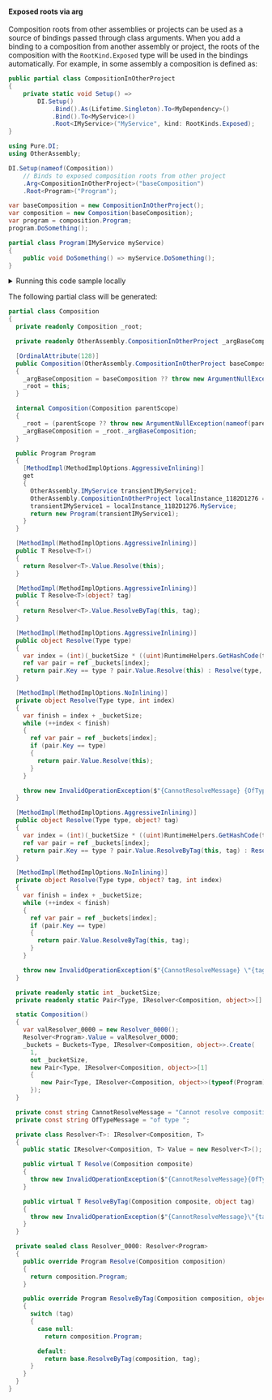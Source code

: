 #### Exposed roots via arg

Composition roots from other assemblies or projects can be used as a source of bindings passed through class arguments. When you add a binding to a composition from another assembly or project, the roots of the composition with the `RootKind.Exposed` type will be used in the bindings automatically. For example, in some assembly a composition is defined as:
```c#
public partial class CompositionInOtherProject
{
    private static void Setup() =>
        DI.Setup()
            .Bind().As(Lifetime.Singleton).To<MyDependency>()
            .Bind().To<MyService>()
            .Root<IMyService>("MyService", kind: RootKinds.Exposed);
}
```


```c#
using Pure.DI;
using OtherAssembly;

DI.Setup(nameof(Composition))
    // Binds to exposed composition roots from other project
    .Arg<CompositionInOtherProject>("baseComposition")
    .Root<Program>("Program");

var baseComposition = new CompositionInOtherProject();
var composition = new Composition(baseComposition);
var program = composition.Program;
program.DoSomething();

partial class Program(IMyService myService)
{
    public void DoSomething() => myService.DoSomething();
}
```

<details>
<summary>Running this code sample locally</summary>

- Make sure you have the [.NET SDK 9.0](https://dotnet.microsoft.com/en-us/download/dotnet/9.0) or later is installed
```bash
dotnet --list-sdk
```
- Create a net9.0 (or later) console application
```bash
dotnet new console -n Sample
```
- Add reference to NuGet package
  - [Pure.DI](https://www.nuget.org/packages/Pure.DI)
```bash
dotnet add package Pure.DI
```
- Copy the example code into the _Program.cs_ file

You are ready to run the example 🚀
```bash
dotnet run
```

</details>

The following partial class will be generated:

```c#
partial class Composition
{
  private readonly Composition _root;

  private readonly OtherAssembly.CompositionInOtherProject _argBaseComposition;

  [OrdinalAttribute(128)]
  public Composition(OtherAssembly.CompositionInOtherProject baseComposition)
  {
    _argBaseComposition = baseComposition ?? throw new ArgumentNullException(nameof(baseComposition));
    _root = this;
  }

  internal Composition(Composition parentScope)
  {
    _root = (parentScope ?? throw new ArgumentNullException(nameof(parentScope)))._root;
    _argBaseComposition = _root._argBaseComposition;
  }

  public Program Program
  {
    [MethodImpl(MethodImplOptions.AggressiveInlining)]
    get
    {
      OtherAssembly.IMyService transientIMyService1;
      OtherAssembly.CompositionInOtherProject localInstance_1182D1276 = _argBaseComposition;
      transientIMyService1 = localInstance_1182D1276.MyService;
      return new Program(transientIMyService1);
    }
  }

  [MethodImpl(MethodImplOptions.AggressiveInlining)]
  public T Resolve<T>()
  {
    return Resolver<T>.Value.Resolve(this);
  }

  [MethodImpl(MethodImplOptions.AggressiveInlining)]
  public T Resolve<T>(object? tag)
  {
    return Resolver<T>.Value.ResolveByTag(this, tag);
  }

  [MethodImpl(MethodImplOptions.AggressiveInlining)]
  public object Resolve(Type type)
  {
    var index = (int)(_bucketSize * ((uint)RuntimeHelpers.GetHashCode(type) % 1));
    ref var pair = ref _buckets[index];
    return pair.Key == type ? pair.Value.Resolve(this) : Resolve(type, index);
  }

  [MethodImpl(MethodImplOptions.NoInlining)]
  private object Resolve(Type type, int index)
  {
    var finish = index + _bucketSize;
    while (++index < finish)
    {
      ref var pair = ref _buckets[index];
      if (pair.Key == type)
      {
        return pair.Value.Resolve(this);
      }
    }

    throw new InvalidOperationException($"{CannotResolveMessage} {OfTypeMessage} {type}.");
  }

  [MethodImpl(MethodImplOptions.AggressiveInlining)]
  public object Resolve(Type type, object? tag)
  {
    var index = (int)(_bucketSize * ((uint)RuntimeHelpers.GetHashCode(type) % 1));
    ref var pair = ref _buckets[index];
    return pair.Key == type ? pair.Value.ResolveByTag(this, tag) : Resolve(type, tag, index);
  }

  [MethodImpl(MethodImplOptions.NoInlining)]
  private object Resolve(Type type, object? tag, int index)
  {
    var finish = index + _bucketSize;
    while (++index < finish)
    {
      ref var pair = ref _buckets[index];
      if (pair.Key == type)
      {
        return pair.Value.ResolveByTag(this, tag);
      }
    }

    throw new InvalidOperationException($"{CannotResolveMessage} \"{tag}\" {OfTypeMessage} {type}.");
  }

  private readonly static int _bucketSize;
  private readonly static Pair<Type, IResolver<Composition, object>>[] _buckets;

  static Composition()
  {
    var valResolver_0000 = new Resolver_0000();
    Resolver<Program>.Value = valResolver_0000;
    _buckets = Buckets<Type, IResolver<Composition, object>>.Create(
      1,
      out _bucketSize,
      new Pair<Type, IResolver<Composition, object>>[1]
      {
         new Pair<Type, IResolver<Composition, object>>(typeof(Program), valResolver_0000)
      });
  }

  private const string CannotResolveMessage = "Cannot resolve composition root ";
  private const string OfTypeMessage = "of type ";

  private class Resolver<T>: IResolver<Composition, T>
  {
    public static IResolver<Composition, T> Value = new Resolver<T>();

    public virtual T Resolve(Composition composite)
    {
      throw new InvalidOperationException($"{CannotResolveMessage}{OfTypeMessage}{typeof(T)}.");
    }

    public virtual T ResolveByTag(Composition composite, object tag)
    {
      throw new InvalidOperationException($"{CannotResolveMessage}\"{tag}\" {OfTypeMessage}{typeof(T)}.");
    }
  }

  private sealed class Resolver_0000: Resolver<Program>
  {
    public override Program Resolve(Composition composition)
    {
      return composition.Program;
    }

    public override Program ResolveByTag(Composition composition, object tag)
    {
      switch (tag)
      {
        case null:
          return composition.Program;

        default:
          return base.ResolveByTag(composition, tag);
      }
    }
  }
}
```


